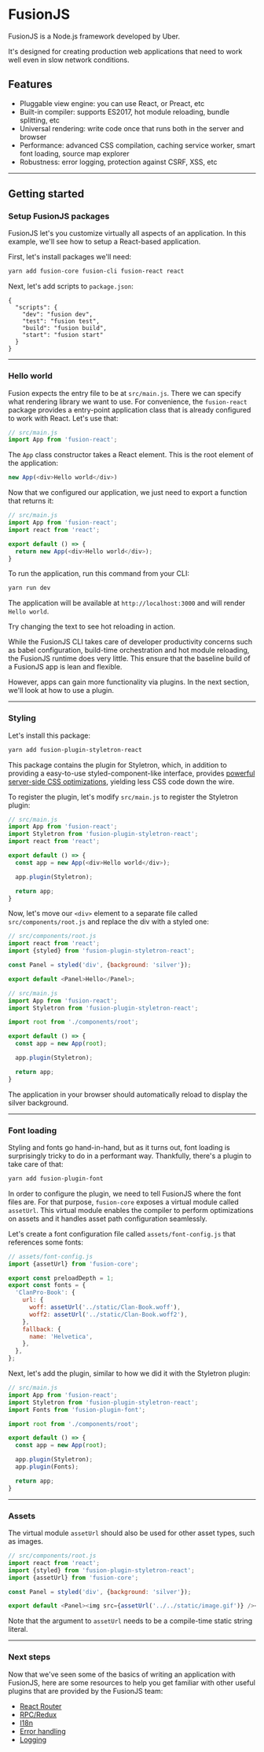 # FusionJS

FusionJS is a Node.js framework developed by Uber.

It's designed for creating production web applications that need to work well even in slow network conditions.

## Features

- Pluggable view engine: you can use React, or Preact, etc
- Built-in compiler: supports ES2017, hot module reloading, bundle splitting, etc
- Universal rendering: write code once that runs both in the server and browser
- Performance: advanced CSS compilation, caching service worker, smart font loading, source map explorer
- Robustness: error logging, protection against CSRF, XSS, etc

---

## Getting started

### Setup FusionJS packages

FusionJS let's you customize virtually all aspects of an application. In this example, we'll see how to setup a React-based application.

First, let's install packages we'll need:

```sh
yarn add fusion-core fusion-cli fusion-react react
```

Next, let's add scripts to `package.json`:

```
{
  "scripts": {
    "dev": "fusion dev",
    "test": "fusion test",
    "build": "fusion build",
    "start": "fusion start"
  }
}
```

---

### Hello world

Fusion expects the entry file to be at `src/main.js`. There we can specify what rendering library we want to use. For convenience, the `fusion-react` package provides a entry-point application class that is already configured to work with React. Let's use that:

```js
// src/main.js
import App from 'fusion-react';
```

The `App` class constructor takes a React element. This is the root element of the application:

```js
new App(<div>Hello world</div>)
```

Now that we configured our application, we just need to export a function that returns it:

```js
// src/main.js
import App from 'fusion-react';
import react from 'react';

export default () => {
  return new App(<div>Hello world</div>);
}
```

To run the application, run this command from your CLI:

```sh
yarn run dev
```

The application will be available at `http://localhost:3000` and will render `Hello world`.

Try changing the text to see hot reloading in action.

While the FusionJS CLI takes care of developer productivity concerns such as babel configuration, build-time orchestration and hot module reloading, the FusionJS runtime does very little. This ensure that the baseline build of a FusionJS app is lean and flexible.

However, apps can gain more functionality via plugins. In the next section, we'll look at how to use a plugin.

---

### Styling

Let's install this package:

```sh
yarn add fusion-plugin-styletron-react
```

This package contains the plugin for Styletron, which, in addition to providing a easy-to-use styled-component-like interface, provides [powerful server-side CSS optimizations](https://ryantsao.com/blog/virtual-css-with-styletron), yielding less CSS code down the wire.

To register the plugin, let's modify `src/main.js` to register the Styletron plugin:

```js
// src/main.js
import App from 'fusion-react';
import Styletron from 'fusion-plugin-styletron-react';
import react from 'react';

export default () => {
  const app = new App(<div>Hello world</div>);

  app.plugin(Styletron);

  return app;
}
```

Now, let's move our `<div>` element to a separate file called `src/components/root.js` and replace the div with a styled one:

```js
// src/components/root.js
import react from 'react';
import {styled} from 'fusion-plugin-styletron-react';

const Panel = styled('div', {background: 'silver'});

export default <Panel>Hello</Panel>;

// src/main.js
import App from 'fusion-react';
import Styletron from 'fusion-plugin-styletron-react';

import root from './components/root';

export default () => {
  const app = new App(root);

  app.plugin(Styletron);

  return app;
}
```

The application in your browser should automatically reload to display the silver background.

---

### Font loading

Styling and fonts go hand-in-hand, but as it turns out, font loading is surprisingly tricky to do in a performant way. Thankfully, there's a plugin to take care of that:

```sh
yarn add fusion-plugin-font
```

In order to configure the plugin, we need to tell FusionJS where the font files are. For that purpose, `fusion-core` exposes a virtual module called `assetUrl`. This virtual module enables the compiler to perform optimizations on assets and it handles asset path configuration seamlessly.

Let's create a font configuration file called `assets/font-config.js` that references some fonts:

```js
// assets/font-config.js
import {assetUrl} from 'fusion-core';

export const preloadDepth = 1;
export const fonts = {
  'ClanPro-Book': {
    url: {
      woff: assetUrl('../static/Clan-Book.woff'),
      woff2: assetUrl('../static/Clan-Book.woff2'),
    },
    fallback: {
      name: 'Helvetica',
    },
  },
};
```

Next, let's add the plugin, similar to how we did it with the Styletron plugin:

```js
// src/main.js
import App from 'fusion-react';
import Styletron from 'fusion-plugin-styletron-react';
import Fonts from 'fusion-plugin-font';

import root from './components/root';

export default () => {
  const app = new App(root);

  app.plugin(Styletron);
  app.plugin(Fonts);

  return app;
}
```

---

### Assets

The virtual module `assetUrl` should also be used for other asset types, such as images.

```js
// src/components/root.js
import react from 'react';
import {styled} from 'fusion-plugin-styletron-react';
import {assetUrl} from 'fusion-core';

const Panel = styled('div', {background: 'silver'});

export default <Panel><img src={assetUrl('../../static/image.gif')} /></Panel>;
```

Note that the argument to `assetUrl` needs to be a compile-time static string literal.

---

### Next steps

Now that we've seen some of the basics of writing an application with FusionJS, here are some resources to help you get familiar with other useful plugins that are provided by the FusionJS team:

- [React Router](../react-router)
- [RPC/Redux](../rpc-redux-react)
- [I18n](../i18n-react)
- [Error handling](../error-handling)
- [Logging](../universal-logger)
